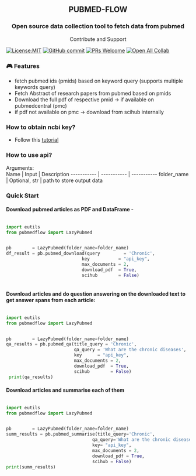 <h2 align="center">PUBMED-FLOW </h2>
<h3 align="center"> Open source data collection tool to fetch data from pubmed</h3>
<p align="center"> Contribute and Support </p>


[![License:MIT](https://img.shields.io/badge/License-MIT-yellow.svg)](https://opensource.org/licenses/MIT)
[![GitHub commit](https://img.shields.io/github/last-commit/nfflow/pubmedflow)](https://github.com/nfflow/pubmedflow/commits/main)
[![PRs Welcome](https://img.shields.io/badge/PRs-welcome-brightgreen.svg?style=flat-square)](http://makeapullrequest.com)
[![Open All Collab](https://colab.research.google.com/assets/colab-badge.svg)](https://colab.research.google.com/drive/1mjlnHAb7aqwfDEylo05z3RdIyyaNRoQ5?usp=sharing)


### 🎮 Features

- fetch pubmed ids (pmids) based on keyword query (supports multiple keywords query)
- Fetch Abstract of research papers from pubmed based on pmids
- Download the full pdf of respective pmid -> if available on pubmedcentral (pmc)
- if pdf not available on pmc -> download from scihub internally


### How to obtain ncbi key?

- Follow this [tutorial](https://ncbiinsights.ncbi.nlm.nih.gov/2017/11/02/new-api-keys-for-the-e-utilities/#:~:text=To%20create%20the%20key%2C%20go,and%20copy%20the%20resulting%20key)

### How to use api?

Arguments:   
Name | Input | Description 
 ----------- | ----------- |  -----------
folder_name | Optional, str | path to store output data 


### Quick Start

#### Download pubmed articles as PDF and DataFrame -

```python

import eutils
from pubmedflow import LazyPubmed


pb        = LazyPubmed(folder_name=folder_name)
df_result = pb.pubmed_download(query         = 'Chronic',
                             key           = "api_key",
                             max_documents = 2,
                             download_pdf  = True, 
                             scihub        = False)
                    
```
#### Download articles and do question answering on the downloaded text to get answer spans from each article:

```python

import eutils
from pubmedflow import LazyPubmed


pb        = LazyPubmed(folder_name=folder_name)
qa_results = pb.pubmed_qa(title_query = 'Chronic',
                          qa_query = 'What are the chronic diseases',
                          key      = "api_key",
                          max_documents = 2,
                          download_pdf  = True, 
                          scihub        = False)
 print(qa_results)
 ```
 
 #### Download articles and summarise each of them
 
 ```python
 
import eutils
from pubmedflow import LazyPubmed


pb        = LazyPubmed(folder_name=folder_name)
summ_results = pb.pubmed_summarise(title_query='Chronic',
                                  qa_query='What are the chronic diseases',
                                  key= "api_key",
                                  max_documents = 2,
                                  download_pdf = True, 
                                  scihub = False)
 print(summ_results)
 ```
 



